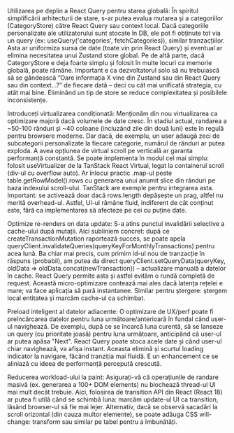 Utilizarea pe deplin a React Query pentru starea globală: În spiritul simplificării arhitecturii de stare, s-ar putea evalua mutarea și a categoriilor (CategoryStore) către React Query sau context local. Dacă categoriile personalizate ale utilizatorului sunt stocate în DB, ele pot fi obținute tot via un query (ex: useQuery('categories', fetchCategories)), similar tranzacțiilor. Asta ar uniformiza sursa de date (toate vin prin React Query) și eventual ar elimina necesitatea unui Zustand store global. Pe de altă parte, dacă CategoryStore e deja foarte simplu și folosit în multe locuri ca memorie globală, poate rămâne. Important e ca dezvoltatorul solo să nu trebuiască să se gândească “Oare informația X vine din Zustand sau din React Query sau din context...?” de fiecare dată – deci cu cât mai unificată strategia, cu atât mai bine. Eliminând un tip de store se reduce complexitatea și posibilele inconsistențe.

Introduceți virtualizarea condiționată: Menționăm din nou virtualizarea ca optimizare majoră dacă volumele de date cresc. În stadiul actual, randarea a ~50-100 rânduri și ~40 coloane (incluzând zile din două luni) este în regulă pentru browsere moderne. Dar dacă, de exemplu, un user adaugă zeci de subcategorii personalizate la fiecare categorie, numărul de rânduri ar putea exploda. A avea opțiunea de virtual scroll pe verticală ar garanta performanță constantă. Se poate implementa în modul cel mai simplu: folosit useVirtualizer de la TanStack React Virtual, legat la containerul scroll (div-ul cu overflow auto). Ar înlocui practic .map-ul peste table.getRowModel().rows cu generarea unui anumit slice din rânduri pe baza indexului scroll-ului. TanStack are exemple pentru integrarea asta. Important: se activează doar dacă rows.length depășește un prag, altfel nu merită overhead-ul. Astfel, UI-ul rămâne fluid, indiferent de cât conținut este, fără ca implementarea să afecteze pe cei cu puține date.

Optimize re-renders on data update: S-a atins punctul invalidării selective a cache-ului după mutații. Aici subliniem concret: după ce createTransactionMutation raportează succes, se poate apela queryClient.invalidateQueries(queryKeyForMonthlyTransactions) pentru acea lună. Ba chiar mai precis, cum primim id-ul nou de tranzacție în răspuns (probabil), am putea da direct queryClient.setQueryData(queryKey, oldData => oldData.concat(newTransaction)) – actualizare manuală a datelor în cache. React Query permite asta și astfel evităm o rundă completă de request. Această micro-optimizare contează mai ales dacă latența rețelei e mare; va face aplicația să pară instantanee. Similar pentru ștergere: ștergem local entitatea și marcăm cache-ul ca schimbat.

Preload inteligent al datelor adiacente: O optimizare de UX/perf poate fi preîncărcarea datelor pentru luna următoare/anterioară în fundal când user-ul navighează. De exemplu, după ce se încarcă luna curentă, să se lanseze un query (cu prioritate joasă) pentru luna următoare, anticipând că user-ul ar putea apăsa "Next". React Query poate stoca acele date și când user-ul chiar navighează, va afișa instant. Aceasta elimină și scurtul loading indicator la navigare, făcând tranziția mai fluidă. E un enhancement ce se aliniază cu ideea de performanță percepută crescută.

Reducerea workload-ului la paint: Asigurați-vă că operațiunile de randare masivă (ex. generarea a 100+ DOM elements) nu blochează thread-ul UI mai mult decât trebuie. Aici, folosirea de transition API din React (React 18) ar putea fi utilă când se schimbă luna: marcăm update-ul UI ca transition, lăsând browser-ul să fie mai lejer. Alternativ, dacă se observă sacadări la scroll orizontal (din cauza multor elemente), se poate adăuga CSS will-change: transform sau similar pe tabel pentru a îmbunătăți.